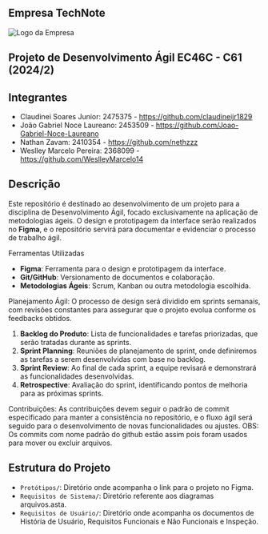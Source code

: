 ## Empresa TechNote
![Logo da Empresa](Figuras/technotelogo.png)

## Projeto de Desenvolvimento Ágil EC46C - C61 (2024/2)

## Integrantes
- Claudinei Soares Junior: 2475375 - https://github.com/claudineijr1829
- João Gabriel Noce Laureano: 2453509 - https://github.com/Joao-Gabriel-Noce-Laureano
- Nathan Zavam: 2410354 - https://github.com/nethzzz
- Weslley Marcelo Pereira: 2368099 - https://github.com/WeslleyMarcelo14

## Descrição
Este repositório é destinado ao desenvolvimento de um projeto para a disciplina de Desenvolvimento Ágil, focado exclusivamente na aplicação de metodologias ágeis. O design e prototipagem da interface serão realizados no **Figma**, e o repositório servirá para documentar e evidenciar o processo de trabalho ágil.

Ferramentas Utilizadas
- **Figma**: Ferramenta para o design e prototipagem da interface.
- **Git/GitHub**: Versionamento de documentos e colaboração.
- **Metodologias Ágeis**: Scrum, Kanban ou outra metodologia escolhida.

Planejamento Ágil: O processo de design será dividido em sprints semanais, com revisões constantes para assegurar que o projeto evolua conforme os feedbacks obtidos.

1. **Backlog do Produto**: Lista de funcionalidades e tarefas priorizadas, que serão tratadas durante as sprints.
2. **Sprint Planning**: Reuniões de planejamento de sprint, onde definiremos as tarefas a serem desenvolvidas com base no backlog.
3. **Sprint Review**: Ao final de cada sprint, a equipe revisará e demonstrará as funcionalidades desenvolvidas.
4. **Retrospective**: Avaliação do sprint, identificando pontos de melhoria para as próximas sprints.

Contribuições: As contribuições devem seguir o padrão de commit especificado para manter a consistência no repositório, e o fluxo ágil será seguido para o desenvolvimento de novas funcionalidades ou ajustes.
OBS: Os commits com nome padrão do github estão assim pois foram usados para mover ou excluir arquivos.

## Estrutura do Projeto
- `Protótipos/`: Diretório onde acompanha o link para o projeto no Figma.
- `Requisitos de Sistema/`: Diretório referente aos diagramas arquivos.asta.
- `Requisitos de Usuário/`: Diretório onde acompanha os documentos de História de Usuário, Requisitos Funcionais e Não Funcionais e Inspeção.
